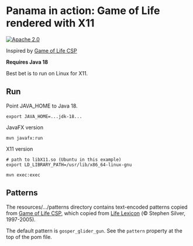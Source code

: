 # Panama in action: Game of Life rendered with X11

[![Apache 2.0](https://img.shields.io/github/license/nebula-plugins/nebula-project-plugin.svg)](http://www.apache.org/licenses/LICENSE-2.0)

Inspired by [Game of Life CSP](https://github.com/ebarlas/game-of-life-csp)

**Requires Java 18**

Best bet is to run on Linux for X11.

## Run

Point JAVA_HOME to Java 18.

```shell
export JAVA_HOME=...jdk-18...
```

JavaFX version

```shell
mvn javafx:run
```

X11 version

```shell
# path to libX11.so (Ubuntu in this example)
export LD_LIBRARY_PATH=/usr/lib/x86_64-linux-gnu

mvn exec:exec
```

## Patterns

The resources/.../patterns directory contains text-encoded patterns copied from [Game of Life CSP](https://github.com/ebarlas/game-of-life-csp), which copied from 
[Life Lexicon](https://people.sc.fsu.edu/~jburkardt/m_src/exm/lexicon.txt) (© Stephen Silver, 1997-2005).

The default pattern is `gosper_glider_gun`. See the `pattern` property at the top of the pom file.
